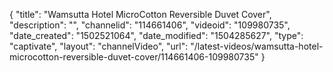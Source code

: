 {
    "title": "Wamsutta Hotel MicroCotton Reversible Duvet Cover",
    "description": "",
    "channelid": "114661406",
    "videoid": "109980735",
    "date_created": "1502521064",
    "date_modified": "1504285627",
    "type": "captivate",
    "layout": "channelVideo",
    "url": "\/latest-videos\/wamsutta-hotel-microcotton-reversible-duvet-cover\/114661406-109980735"
}